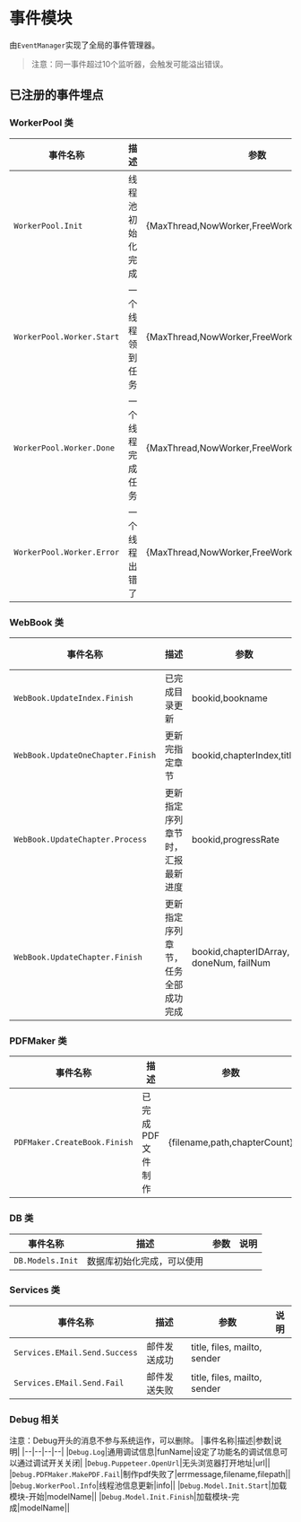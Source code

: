 # 事件模块
由`EventManager`实现了全局的事件管理器。
>注意：同一事件超过10个监听器，会触发可能溢出错误。



## 已注册的事件埋点
### WorkerPool 类
|事件名称|描述|参数|说明|
|--|--|--|--|
|`WorkerPool.Init`|线程池初始化完成|{MaxThread,NowWorker,FreeWorker}||
|`WorkerPool.Worker.Start`|一个线程领到任务|{MaxThread,NowWorker,FreeWorker,Id}||
|`WorkerPool.Worker.Done`|一个线程完成任务|{MaxThread,NowWorker,FreeWorker,Id,RunTime}||
|`WorkerPool.Worker.Error`|一个线程出错了|{MaxThread,NowWorker,FreeWorker,Id,RunTime,err}||


### WebBook 类
|事件名称|描述|参数|说明|
|--|--|--|--|
|`WebBook.UpdateIndex.Finish`|已完成目录更新|bookid,bookname||
|`WebBook.UpdateOneChapter.Finish`|更新完指定章节|bookid,chapterIndex,title||
|`WebBook.UpdateChapter.Process`|更新指定序列章节时，汇报最新进度|bookid,progressRate||
|`WebBook.UpdateChapter.Finish`|更新指定序列章节，任务全部成功完成|bookid,chapterIDArray, doneNum, failNum||


### PDFMaker 类
|事件名称|描述|参数|说明|
|--|--|--|--|
|`PDFMaker.CreateBook.Finish`|已完成PDF文件制作|{filename,path,chapterCount}||


### DB 类
|事件名称|描述|参数|说明|
|--|--|--|--|
|`DB.Models.Init`|数据库初始化完成，可以使用|||

### Services 类
|事件名称|描述|参数|说明|
|--|--|--|--|
|`Services.EMail.Send.Success`|邮件发送成功|title, files, mailto, sender||
|`Services.EMail.Send.Fail`|邮件发送失败|title, files, mailto, sender||

### Debug 相关
注意：Debug开头的消息不参与系统运作，可以删除。
|事件名称|描述|参数|说明|
|--|--|--|--|
|`Debug.Log`|通用调试信息|funName|设定了功能名的调试信息可以通过调试开关关闭|
|`Debug.Puppeteer.OpenUrl`|无头浏览器打开地址|url||
|`Debug.PDFMaker.MakePDF.Fail`|制作pdf失败了|errmessage,filename,filepath||
|`Debug.WorkerPool.Info`|线程池信息更新|info||
|`Debug.Model.Init.Start`|加载模块-开始|modelName||
|`Debug.Model.Init.Finish`|加载模块-完成|modelName||